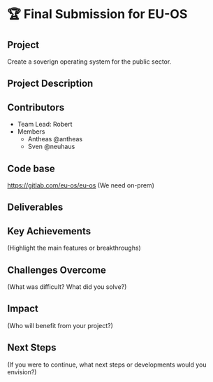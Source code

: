 # 🏆 Final Submission for EU-OS

## Project
Create a soverign operating system for the public sector. 

## Project Description


## Contributors
* Team Lead: Robert
* Members
    * Antheas @antheas
    * Sven @neuhaus


## Code base
https://gitlab.com/eu-os/eu-os (We need on-prem)

## Deliverables 


## Key Achievements
(Highlight the main features or breakthroughs)

## Challenges Overcome
(What was difficult? What did you solve?)

## Impact
(Who will benefit from your project?)

## Next Steps
(If you were to continue, what next steps or developments would you envision?)
